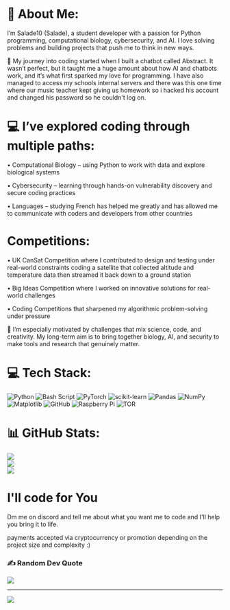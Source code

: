 # 💫 About Me:
I’m Salade10 (Salade), a student developer with a passion for Python programming, computational biology, cybersecurity, and AI. I love solving problems and building projects that push me to think in new ways.

🌱 My journey into coding started when I built a chatbot called Abstract. It wasn’t perfect, but it taught me a huge amount about how AI and chatbots work, and it’s what first sparked my love for programming. I have also managed to access my schools internal servers and there was this one time where our music teacher kept giving us homework so i hacked his account and changed his password so he couldn't log on. 

# 💻 I’ve explored coding through multiple paths:

• Computational Biology – using Python to work with data and explore biological systems

• Cybersecurity – learning through hands-on vulnerability discovery and secure coding practices

• Languages – studying French has helped me greatly and has allowed me to communicate with coders and developers from other countries

# Competitions:

• UK CanSat Competition where I contributed to design and testing under real-world constraints coding a satellite that collected altitude and temperature data then streamed it back down to a ground station

• Big Ideas Competition where I worked on innovative solutions for real-world challenges

• Coding Competitions that sharpened my algorithmic problem-solving under pressure

🔬 I’m especially motivated by challenges that mix science, code, and creativity. My long-term aim is to bring together biology, AI, and security to make tools and research that genuinely matter.


# 💻 Tech Stack:
![Python](https://img.shields.io/badge/python-3670A0?style=flat&logo=python&logoColor=ffdd54) ![Bash Script](https://img.shields.io/badge/bash_script-%23121011.svg?style=flat&logo=gnu-bash&logoColor=white) ![PyTorch](https://img.shields.io/badge/PyTorch-%23EE4C2C.svg?style=flat&logo=PyTorch&logoColor=white) ![scikit-learn](https://img.shields.io/badge/scikit--learn-%23F7931E.svg?style=flat&logo=scikit-learn&logoColor=white) ![Pandas](https://img.shields.io/badge/pandas-%23150458.svg?style=flat&logo=pandas&logoColor=white) ![NumPy](https://img.shields.io/badge/numpy-%23013243.svg?style=flat&logo=numpy&logoColor=white) ![Matplotlib](https://img.shields.io/badge/Matplotlib-%23ffffff.svg?style=flat&logo=Matplotlib&logoColor=black) ![GitHub](https://img.shields.io/badge/github-%23121011.svg?style=flat&logo=github&logoColor=white) ![Raspberry Pi](https://img.shields.io/badge/-Raspberry_Pi-C51A4A?style=flat&logo=Raspberry-Pi) ![TOR](https://img.shields.io/badge/tor-%237E4798.svg?style=flat&logo=tor-project&logoColor=white)
# 📊 GitHub Stats:
![](https://github-readme-stats.vercel.app/api?username=Salade10&theme=dark&hide_border=false&include_all_commits=false&count_private=false)<br/>
![](https://nirzak-streak-stats.vercel.app/?user=Salade10&theme=dark&hide_border=false)<br/>
![](https://github-readme-stats.vercel.app/api/top-langs/?username=Salade10&theme=dark&hide_border=false&include_all_commits=false&count_private=false&layout=compact)

  # I'll code for You 
  Dm me on discord and tell me about what you want me to code and I'll help you bring it to life.

  payments accepted via cryptocurrency or promotion depending on the project size and complexity :)

### ✍️ Random Dev Quote
![](https://quotes-github-readme.vercel.app/api?type=horizontal&theme=radical)

---
[![](https://visitcount.itsvg.in/api?id=Salade10&icon=0&color=0)](https://visitcount.itsvg.in)




  
  
<!-- Proudly created with GPRM ( https://gprm.itsvg.in ) -->
